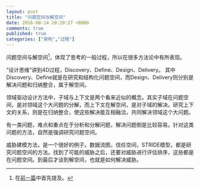 ```yaml
---
layout: post
title: "问题空间与解空间"
date: 2016-08-14 20:29:27 +0800
comments: true
published: true
categories: ["架构","过程"]
---
```



问题空间与解空间[^1]，体现了思考的一般过程，所以在很多方法论中有所表现。
<!--more-->

“设计思维”讲到4D过程，Discovery、Define、Design、Delivery。 其中Discovery、Define就是在研究和结构化问题空间，而Design、Delivery则分别是解决问题和归纳整合，属于解空间。

领域驱动设计方法中，子域与上下文是两个看来近似的概念。其实子域在问题空间，是对领域这个大问题的分解，而上下文在解空间，是对子域的解决。研究上下文的关系，则是在归纳整合，使这些解决能互相融洽，共同解决领域这个大问题。

有一类问题，难点和重点在于分析和分解问题，解决问题倒是比较容易。针对这类问题的方法，自然是强调研究问题空间。

威胁建模方法，是一个很好的例子。数据流图，信任空间，STRIDE模型，都是研究问题空间的方法。找到了可能的威胁之后，还要对威胁进行评估排序，这些都是在问题空间。到最后才谈到解空间，也就是如何解决威胁。

[^1]: 在[前一篇](/blog/2016/08/13/question/)中首先提及。
